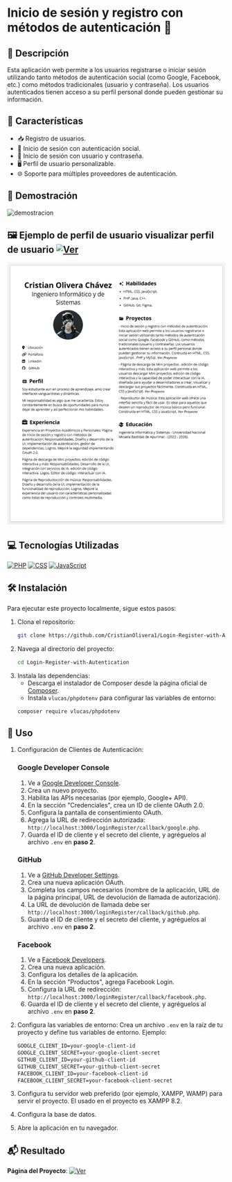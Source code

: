 # Inicio de sesión y registro con métodos de autenticación 🚀

## 📝 Descripción
Esta aplicación web permite a los usuarios registrarse o iniciar sesión utilizando tanto métodos de autenticación social (como Google, Facebook, etc.) como métodos tradicionales (usuario y contraseña). Los usuarios autenticados tienen acceso a su perfil personal donde pueden gestionar su información.

## 🌟 Características
- 📥 Registro de usuarios.
- 🔐 Inicio de sesión con autenticación social.
- 🔑 Inicio de sesión con usuario y contraseña.
- 🖥️ Perfil de usuario personalizable.
- 🌐 Soporte para múltiples proveedores de autenticación.

## 🎥 Demostración
![demostracion](https://github.com/user-attachments/assets/e8e4b482-e7dc-44f3-b55e-0986447a7c53)

## 🖼️ Ejemplo de perfil de usuario visualizar perfil de usuario [![Ver](https://img.shields.io/badge/VER-%23facc15?logo=eye)](https://codeoner.rf.gd/vista/user/userlink.php?email=oliverachavezcristian%40gmail.com)

![demostracion](https://github.com/CristianOlivera1/Resources-dev/raw/main/login-register/img/Frame%201618873116.svg)

## 💻 Tecnologías Utilizadas
[![PHP](https://img.shields.io/badge/PHP-56.8%25-blue?logo=php)](https://www.php.net/)
[![CSS](https://img.shields.io/badge/CSS-24.2%25-blue?logo=css3)](https://developer.mozilla.org/es/docs/Web/CSS)
[![JavaScript](https://img.shields.io/badge/JavaScript-19.0%25-yellow?logo=javascript)](https://developer.mozilla.org/es/docs/Web/JavaScript)

## 🛠️ Instalación
Para ejecutar este proyecto localmente, sigue estos pasos:

1. Clona el repositorio:
    ```bash
    git clone https://github.com/CristianOlivera1/Login-Register-with-Autentication.git
    ```
2. Navega al directorio del proyecto:
    ```bash
    cd Login-Register-with-Autentication
    ```
3. Instala las dependencias:
    - Descarga el instalador de Composer desde la página oficial de [Composer](https://getcomposer.org/download/).
    - Instala `vlucas/phpdotenv` para configurar las variables de entorno:
    ```bash
    composer require vlucas/phpdotenv
    ```

## 📘 Uso
1. Configuración de Clientes de Autenticación:

    ### Google Developer Console
    1. Ve a [Google Developer Console](https://console.cloud.google.com/cloud-resource-manager).
    2. Crea un nuevo proyecto.
    3. Habilita las APIs necesarias (por ejemplo, Google+ API).
    4. En la sección "Credenciales", crea un ID de cliente OAuth 2.0.
    5. Configura la pantalla de consentimiento OAuth.
    6. Agrega la URL de redirección autorizada: `http://localhost:3000/loginRegister/callback/google.php`.
    7. Guarda el ID de cliente y el secreto del cliente, y agréguelos al archivo `.env` en **paso 2**.

    ### GitHub
    1. Ve a [GitHub Developer Settings](https://github.com/settings/developers).
    2. Crea una nueva aplicación OAuth.
    3. Completa los campos necesarios (nombre de la aplicación, URL de la página principal, URL de devolución de llamada de autorización).
    4. La URL de devolución de llamada debe ser `http://localhost:3000/loginRegister/callback/github.php`.
    5. Guarda el ID de cliente y el secreto del cliente, y agréguelos al archivo `.env` en **paso 2**.

    ### Facebook
    1. Ve a [Facebook Developers](https://developers.facebook.com/).
    2. Crea una nueva aplicación.
    3. Configura los detalles de la aplicación.
    4. En la sección "Productos", agrega Facebook Login.
    5. Configura la URL de redirección: `http://localhost:3000/loginRegister/callback/facebook.php`.
    6. Guarda el ID de cliente y el secreto del cliente, y agréguelos al archivo `.env` en **paso 2**.

2. Configura las variables de entorno: Crea un archivo `.env` en la raíz de tu proyecto y define tus variables de entorno. Ejemplo:
    ```dotenv
    GOOGLE_CLIENT_ID=your-google-client-id
    GOOGLE_CLIENT_SECRET=your-google-client-secret
    GITHUB_CLIENT_ID=your-github-client-id
    GITHUB_CLIENT_SECRET=your-github-client-secret
    FACEBOOK_CLIENT_ID=your-facebook-client-id
    FACEBOOK_CLIENT_SECRET=your-facebook-client-secret
    ```
3. Configura tu servidor web preferido (por ejemplo, XAMPP, WAMP) para servir el proyecto. El usado en el proyecto es XAMPP 8.2.
4. Configura la base de datos.
5. Abre la aplicación en tu navegador.

## 📬 Resultado
**Página del Proyecto**: [![Ver](https://img.shields.io/badge/VER-%23facc15?logo=eye)](https://codeoner.rf.gd/)
